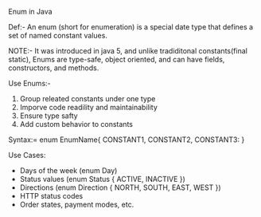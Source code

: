 Enum in Java

Def:- An enum (short for enumeration) is a special date type that defines a set of named constant values.

NOTE:- It was introduced in java 5, and unlike tradiditonal constants(final static), Enums are type-safe, object oriented, and can have fields, constructors, and methods.

Use Enums:-

1. Group releated constants under one type
2. Imporve code readility and maintainability 
3. Ensure type safty 
4. Add custom behavior to constants 

Syntax:= enum EnumName{
	CONSTANT1, CONSTANT2, CONSTANT3:
}


Use Cases:
 
* Days of the week (enum Day)
* Status values (enum Status { ACTIVE, INACTIVE })
* Directions (enum Direction { NORTH, SOUTH, EAST, WEST })
* HTTP status codes
* Order states, payment modes, etc.
